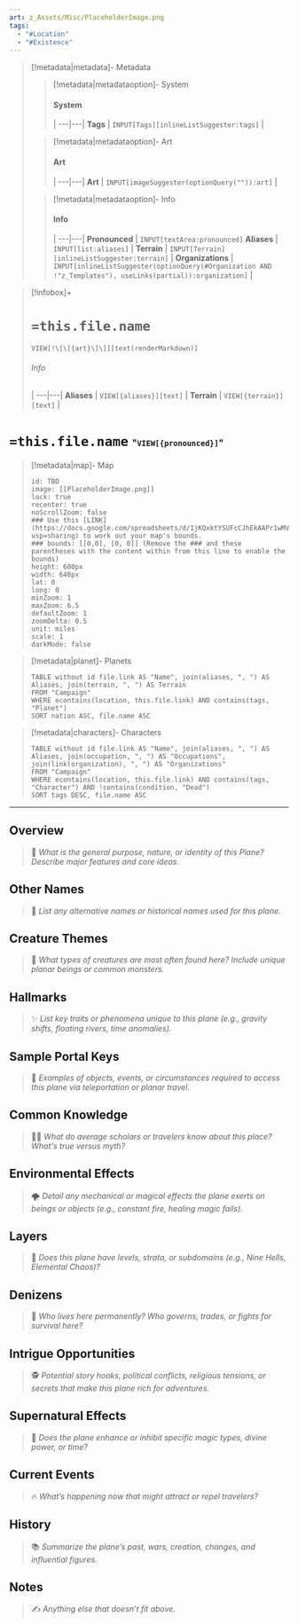 ```yaml
---
art: z_Assets/Misc/PlaceholderImage.png
tags:
  - "#Location"
  - "#Existence"
---
```


> [!metadata|metadata]- Metadata 
>> [!metadata|metadataoption]- System
>> #### System
>>  |
>> ---|---|
> **Tags** | `INPUT[Tags][inlineListSuggester:tags]` |
>
>> [!metadata|metadataoption]- Art
>> #### Art
>>  |
>> ---|---|
> **Art** | `INPUT[imageSuggester(optionQuery("")):art]` |
>
>> [!metadata|metadataoption]- Info
>> #### Info
>>  |
>> ---|---|
> **Pronounced** |  `INPUT[textArea:pronounced]`
> **Aliases** | `INPUT[list:aliases]` |
> **Terrain** | `INPUT[Terrain][inlineListSuggester:terrain]` |
> **Organizations** | `INPUT[inlineListSuggester(optionQuery(#Organization AND !"z_Templates"), useLinks(partial)):organization]` |

> [!infobox]+
> # `=this.file.name`
> `VIEW[!\[\[{art}\]\]][text(renderMarkdown)]`
> ###### Info
>  |
> ---|---|
> **Aliases** | `VIEW[{aliases}][text]` |
> **Terrain** | `VIEW[{terrain}][text]` |

# **`=this.file.name`** <span style="font-size: medium">"`VIEW[{pronounced}]`"</span>

> [!metadata|map]- Map
> ```leaflet
> id: TBD
> image: [[PlaceholderImage.png]]
> lock: true
> recenter: true
> noScrollZoom: false
> ### Use this [LINK](https://docs.google.com/spreadsheets/d/1jKQxktYSUFcCJhEkAAPr1wMVBTqUdpEfA5XveUXI17I/edit?usp=sharing) to work out your map's bounds.
> ### bounds: [[0,0], [0, 0]] (Remove the ### and these parentheses with the content within from this line to enable the bounds)
> height: 600px
> width: 640px
> lat: 0
> long: 0
> minZoom: 1
> maxZoom: 6.5
> defaultZoom: 1
> zoomDelta: 0.5
> unit: miles
> scale: 1
> darkMode: false
> ```

> [!metadata|planet]- Planets
> ```dataview
> TABLE without id file.link AS "Name", join(aliases, ", ") AS Aliases, join(terrain, ", ") AS Terrain
> FROM "Campaign"
> WHERE econtains(location, this.file.link) AND contains(tags, "Planet")
> SORT nation ASC, file.name ASC

> [!metadata|characters]- Characters
> ```dataview
> TABLE without id file.link AS "Name", join(aliases, ", ") AS Aliases, join(occupation, ", ") AS "Occupations", join(link(organization), ", ") AS "Organizations"
> FROM "Campaign"
> WHERE econtains(location, this.file.link) AND contains(tags, "Character") AND !contains(condition, "Dead")
> SORT tags DESC, file.name ASC

---

## Overview
> 🧠 *What is the general purpose, nature, or identity of this Plane? Describe major features and core ideas.*

## Other Names
> 📜 *List any alternative names or historical names used for this plane.*

## Creature Themes
> 🐲 *What types of creatures are most often found here? Include unique planar beings or common monsters.*

## Hallmarks
> ✨ *List key traits or phenomena unique to this plane (e.g., gravity shifts, floating rivers, time anomalies).*

## Sample Portal Keys
> 🔑 *Examples of objects, events, or circumstances required to access this plane via teleportation or planar travel.*

## Common Knowledge
> 🧑‍🏫 *What do average scholars or travelers know about this place? What's true versus myth?*

## Environmental Effects
> 🌪️ *Detail any mechanical or magical effects the plane exerts on beings or objects (e.g., constant fire, healing magic fails).*

## Layers
> 🧱 *Does this plane have levels, strata, or subdomains (e.g., Nine Hells, Elemental Chaos)?*

## Denizens
> 👥 *Who lives here permanently? Who governs, trades, or fights for survival here?*

## Intrigue Opportunities
> 🕵️ *Potential story hooks, political conflicts, religious tensions, or secrets that make this plane rich for adventures.*

## Supernatural Effects
> 💫 *Does the plane enhance or inhibit specific magic types, divine power, or time?*

## Current Events
> 🔥 *What’s happening now that might attract or repel travelers?*

## History
> 📚 *Summarize the plane’s past, wars, creation, changes, and influential figures.*

## Notes
> ✍️ *Anything else that doesn’t fit above.*
